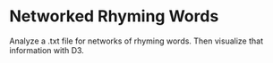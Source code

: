 # Networked Rhyming Words
Analyze a .txt file for networks of rhyming words. Then visualize that information with D3.
